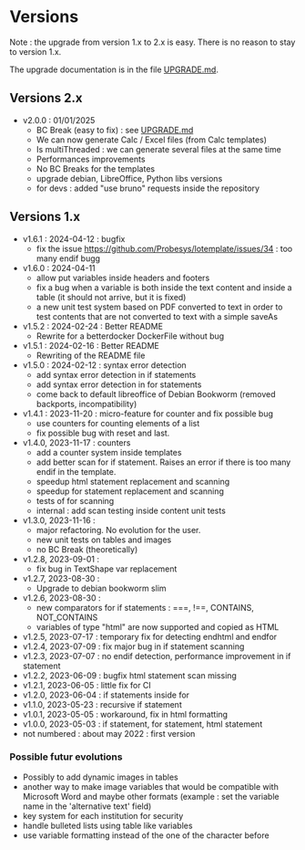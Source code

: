 Versions
========

Note : the upgrade from version 1.x to 2.x is easy. There is no reason to stay to version 1.x.

The upgrade documentation is in the file [UPGRADE.md](UPGRADE.md).

Versions 2.x
------------

- v2.0.0 : 01/01/2025 
  - BC Break (easy to fix) : see [UPGRADE.md](UPGRADE.md)
  - We can now generate Calc / Excel files (from Calc templates)
  - Is multiThreaded : we can generate several files at the same time
  - Performances improvements
  - No BC Breaks for the templates
  - upgrade debian, LibreOffice, Python libs versions
  - for devs : added "use bruno" requests inside the repository

Versions 1.x
------------

- v1.6.1 : 2024-04-12 : bugfix
  - fix the issue https://github.com/Probesys/lotemplate/issues/34 : too many endif bugg
- v1.6.0 : 2024-04-11
  - allow put variables inside headers and footers
  - fix a bug when a variable is both inside the text content and inside a table (it should not arrive, but it is fixed)
  - a new unit test system based on PDF converted to text in order to test contents that are not converted to text with a simple saveAs 
- v1.5.2 : 2024-02-24 : Better README
  - Rewrite for a betterdocker DockerFile without bug 
- v1.5.1 : 2024-02-16 : Better README
  - Rewriting of the README file
- v1.5.0 : 2024-02-12 : syntax error detection
  - add syntax error detection in if statements
  - add syntax error detection in for statements
  - come back to default libreoffice of Debian Bookworm (removed backports, incompatibility)
- v1.4.1 : 2023-11-20 : micro-feature for counter and fix possible bug
  - use counters for counting elements of a list
  - fix possible bug with reset and last.
- v1.4.0, 2023-11-17 : counters
  - add a counter system inside templates
  - add better scan for if statement. Raises an error if there is too many endif in the template.
  - speedup html statement replacement and scanning
  - speedup for statement replacement and scanning
  - tests of for scanning
  - internal : add scan testing inside content unit tests
- v1.3.0, 2023-11-16 :
  - major refactoring. No evolution for the user.
  - new unit tests on tables and images
  - no BC Break (theoretically)
- v1.2.8, 2023-09-01 :
  - fix bug in TextShape var replacement
- v1.2.7, 2023-08-30 :
  - Upgrade to debian bookworm slim
- v1.2.6, 2023-08-30 :
  - new comparators for if statements : ===, !==, CONTAINS, NOT_CONTAINS
  - variables of type "html" are now supported and copied as HTML
- v1.2.5, 2023-07-17 : temporary fix for detecting endhtml and endfor
- v1.2.4, 2023-07-09 : fix major bug in if statement scanning
- v1.2.3, 2023-07-07 : no endif detection, performance improvement in if statement
- v1.2.2, 2023-06-09 : bugfix html statement scan missing
- v1.2.1, 2023-06-05 : little fix for CI
- v1.2.0, 2023-06-04 : if statements inside for
- v1.1.0, 2023-05-23 : recursive if statement
- v1.0.1, 2023-05-05 : workaround, fix in html formatting
- v1.0.0, 2023-05-03 : if statement, for statement, html statement
- not numbered : about may 2022 : first version

### Possible futur evolutions

- Possibly to add dynamic images in tables
- another way to make image variables that would be compatible with Microsoft Word and maybe other formats (example : set the variable name in the 'alternative text' field)
- key system for each institution for security
- handle bulleted lists using table like variables
- use variable formatting instead of the one of the character before
